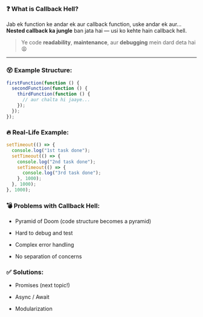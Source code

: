 ### ❓ What is Callback Hell?
Jab ek function ke andar ek aur callback function, uske andar ek aur...  
**Nested callback ka jungle** ban jata hai — usi ko kehte hain callback hell.

> Ye code **readability**, **maintenance**, aur **debugging** mein dard deta hai 😩

---

### 😵 Example Structure:

```js
firstFunction(function () {
  secondFunction(function () {
    thirdFunction(function () {
      // aur chalta hi jaaye...
    });
  });
});
```

### 🔥 Real-Life Example:
```js
setTimeout(() => {
  console.log("1st task done");
  setTimeout(() => {
    console.log("2nd task done");
    setTimeout(() => {
      console.log("3rd task done");
    }, 1000);
  }, 1000);
}, 1000);
```

### 💣 Problems with Callback Hell:
- Pyramid of Doom (code structure becomes a pyramid)

- Hard to debug and test

- Complex error handling

- No separation of concerns

### ✅ Solutions:
- Promises (next topic!)

- Async / Await

- Modularization


